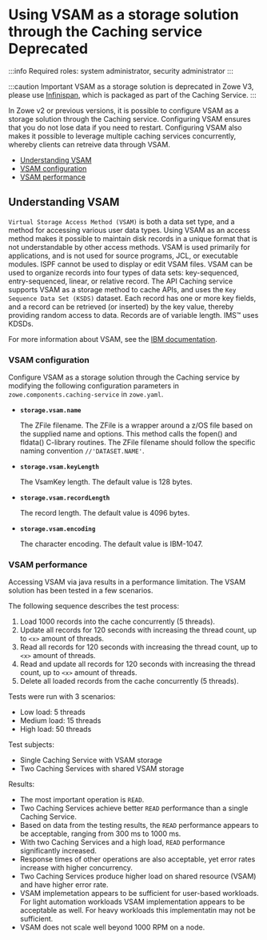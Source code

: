 # Using VSAM as a storage solution through the Caching service **Deprecated**

:::info Required roles: system administrator, security administrator
:::

:::caution Important
VSAM as a storage solution is deprecated in Zowe V3, please use [Infinispan](./api-mediation-infinispan), which is packaged as part of the Caching Service. 
:::

In Zowe v2 or previous versions, it is possible to configure VSAM as a storage solution through the Caching service. Configuring VSAM ensures that you do not lose data if you need to restart. Configuring VSAM also makes it possible to leverage multiple caching services concurrently, whereby clients can retreive data through VSAM.

- [Understanding VSAM](#understanding-vsam)
- [VSAM configuration](#vsam-configuration)
- [VSAM performance](#vsam-performance)
## Understanding VSAM

`Virtual Storage Access Method (VSAM)` is both a data set type, and a method for accessing various user data types.
Using VSAM as an access method makes it possible to maintain disk records in a unique format that is not understandable by other access methods.
VSAM is used primarily for applications, and is not used for source programs, JCL, or executable modules. ISPF cannot be used to display or edit VSAM files. VSAM can be used to organize records into four types of data sets: key-sequenced, entry-sequenced, linear, or relative record. The
API Caching service supports VSAM as a storage method to cache APIs, and uses the `Key Sequence Data Set (KSDS)` dataset. Each record has one or more key fields, and a record can be retrieved (or inserted) by the key value, thereby providing random access to data. Records are of variable length. IMS™ uses KDSDs.

For more information about VSAM, see the [IBM documentation](https://www.ibm.com/support/knowledgecenter/zosbasics/com.ibm.zos.zconcepts/zconcepts_169.htm).

### VSAM configuration

Configure VSAM as a storage solution through the Caching service by modifying the following configuration parameters in `zowe.components.caching-service` in `zowe.yaml`.

* **`storage.vsam.name`**

  The ZFile filename. The ZFile is a wrapper around a z/OS file based on the supplied name and options. This method calls the fopen() and fldata() C-library routines. The ZFile filename should follow the specific naming convention `//'DATASET.NAME'`.                                                  

* **`storage.vsam.keyLength`**

  The VsamKey length. The default value is 128 bytes.

* **`storage.vsam.recordLength`**

  The record length. The default value is 4096 bytes.

* **`storage.vsam.encoding`**

  The character encoding. The default value is IBM-1047.

### VSAM performance

Accessing VSAM via java results in a performance limitation. The VSAM solution has been tested in a few scenarios.

The following sequence describes the test process: 
1. Load 1000 records into the cache concurrently (5 threads).
2. Update all records for 120 seconds with increasing the thread count, up to `<x>` amount of threads.
3. Read all records for 120 seconds with increasing the thread count, up to `<x>` amount of threads.
4. Read and update all records for 120 seconds with increasing the thread count, up to `<x>` amount of threads.
5. Delete all loaded records from the cache concurrently (5 threads).

Tests were run with 3 scenarios:
- Low load: 5 threads 
- Medium load: 15 threads
- High load: 50 threads

Test subjects:
- Single Caching Service with VSAM storage
- Two Caching Services with shared VSAM storage

Results:
- The most important operation is `READ`.
- Two Caching Services achieve better `READ` performance than a single Caching Service.
- Based on data from the testing results, the `READ` performance appears to be acceptable, ranging from 300 ms to 1000 ms.
- With two Caching Services and a high load, `READ` performance significantly increased.
- Response times of other operations are also acceptable, yet error rates increase with higher concurrency.
- Two Caching Services produce higher load on shared resource (VSAM) and have higher error rate.
- VSAM implemetation appears to be sufficient for user-based workloads. For light automation workloads VSAM implementation appears to be acceptable as well. For heavy workloads this implementatin may not be sufficient. 
- VSAM does not scale well beyond 1000 RPM on a node.


